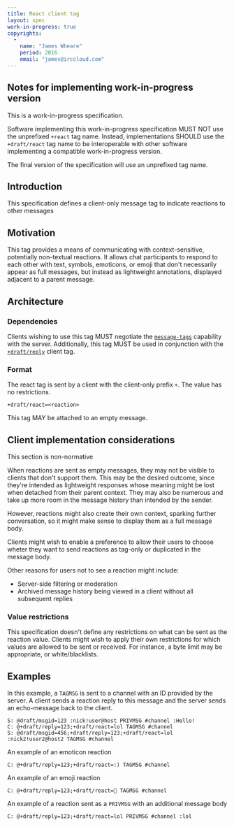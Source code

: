 ```yaml
---
title: React client tag
layout: spec
work-in-progress: true
copyrights:
  -
    name: "James Wheare"
    period: 2016
    email: "james@irccloud.com"
---
```


## Notes for implementing work-in-progress version

This is a work-in-progress specification.

Software implementing this work-in-progress specification MUST NOT use the
unprefixed `+react` tag name. Instead, implementations SHOULD use the
`+draft/react` tag name to be interoperable with other software
implementing a compatible work-in-progress version.

The final version of the specification will use an unprefixed tag name.

## Introduction

This specification defines a client-only message tag to indicate reactions to other messages

## Motivation

This tag provides a means of communicating with context-sensitive, potentially non-textual reactions. It allows chat participants to respond to each other with text, symbols, emoticons, or emoji that don't necessarily appear as full messages, but instead as lightweight annotations, displayed adjacent to a parent message.

## Architecture

### Dependencies

Clients wishing to use this tag MUST negotiate the [`message-tags`](../extensions/message-tags.html) capability with the server. Additionally, this tag MUST be used in conjunction with the [`+draft/reply`](./reply.html) client tag.

### Format

The react tag is sent by a client with the client-only prefix `+`. The value has no restrictions.

    +draft/react=<reaction>

This tag MAY be attached to an empty message.

## Client implementation considerations

This section is non-normative

When reactions are sent as empty messages, they may not be visible to clients that don't support them. This may be the desired outcome, since they're intended as lightweight responses whose meaning might be lost when detached from their parent context. They may also be numerous and take up more room in the message history than intended by the sender.

However, reactions might also create their own context, sparking further conversation, so it might make sense to display them as a full message body.

Clients might wish to enable a preference to allow their users to choose wheter they want to send reactions as tag-only or duplicated in the message body.

Other reasons for users not to see a reaction might include:

* Server-side filtering or moderation
* Archived message history being viewed in a client without all subsequent replies

### Value restrictions

This specification doesn't define any restrictions on what can be sent as the reaction value. Clients might wish to apply their own restrictions for which values are allowed to be sent or received. For instance, a byte limit may be appropriate, or white/blacklists.

## Examples

In this example, a `TAGMSG` is sent to a channel with an ID provided by the server. A client sends a reaction reply to this message and the server sends an echo-message back to the client.

    S: @draft/msgid=123 :nick!user@host PRIVMSG #channel :Hello!
    C: @+draft/reply=123;+draft/react=lol TAGMSG #channel
    S: @draft/msgid=456;+draft/reply=123;+draft/react=lol :nick2!user2@host2 TAGMSG #channel

An example of an emoticon reaction

    C: @+draft/reply=123;+draft/react=:) TAGMSG #channel

An example of an emoji reaction

    C: @+draft/reply=123;+draft/react=👋 TAGMSG #channel

An example of a reaction sent as a `PRIVMSG` with an additional message body

    C: @+draft/reply=123;+draft/react=lol PRIVMSG #channel :lol
